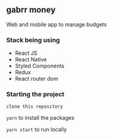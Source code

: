 ## gabrr money
Web and mobile app to manage budgets

### Stack being using
- React JS
- React Native
- Styled Components
- Redux
- React router dom

### Starting the project
`clone this repository`

`yarn` to install the packages

`yarn start` to run locally
